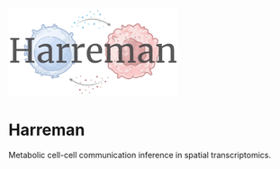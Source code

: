 <img src="docs/_static/Harreman_logo.png" alt="Alt text" width="300">

# Harreman
Metabolic cell-cell communication inference in spatial transcriptomics.
